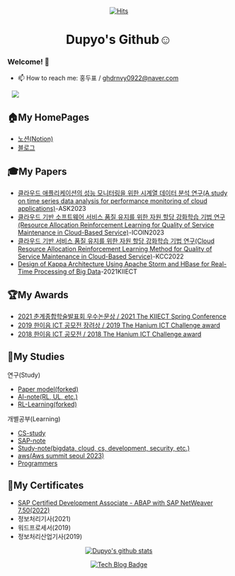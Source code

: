 
<div align=center>
  
[![Hits](https://hits.seeyoufarm.com/api/count/incr/badge.svg?url=https%3A%2F%2Fgithub.com%2Fdupyo%2Fhit-counter)](https://hits.seeyoufarm.com)

# Dupyo's Github:relaxed:
</div>

### Welcome! 👋

<!--
**dupyo/dupyo** is a ✨ _special_ ✨ repository because its `README.md` (this file) appears on your GitHub profile.
Here are some ideas to get you started:
- 🔭 I’m currently working on ...
- 👯 I’m looking to collaborate on ...
- 🤔 I’m looking for help with ...
- 💬 Ask me about ...
- 😄 Pronouns: ...
- ⚡ Fun fact: ...
--ㅇ>

<!-- - 🌱 I'm learning Computer Science and Engineering and Programming. -->
- 📫 How to reach me: 홍두표 / ghdrnvy0922@naver.com


<!-- <a href="https:r//dot-vegetable-5ae.notion.site/274ed2b34f5846caae57ae9c96f4777e"> -->
<a href="https://clumsy-peridot-660.notion.site/008a492daa924dad923cd50920b09c47">
    <img src="http://img.shields.io/badge/-My portfolio-lightgrey?style=flat&logo=Notion&link=https://dot-vegetable-5ae.notion.site/274ed2b34f5846caae57ae9c96f4777e"
        style="height : auto; margin-left : 10px; margin-right : 10px;"/>
</a>


<br/>

## 🏠My HomePages
* [노션(Notion)](https://dot-vegetable-5ae.notion.site/274ed2b34f5846caae57ae9c96f4777e)
* [블로그]()

<!-- ## 💻My Projects
* [My Project](https://github.com/dupyo)
-->


## 🎓My Papers
* [클라우드 애플리케이션의 성능 모니터링을 위한 시계열 데이터 분석 연구(A study on time series data analysis for performance monitoring of cloud applications)]()-ASK2023
* [클라우드 기반 소프트웨어 서비스 품질 유지를 위한 자원 할당 강화학습 기법 연구(Resource Allocation Reinforcement Learning for Quality of Service Maintenance in Cloud-Based Service)](https://github.com/dupyo)-ICOIN2023
* [클라우드 기반 서비스 품질 유지를 위한 자원 할당 강화학습 기법 연구(Cloud Resource Allocation Reinforcement Learning Method for Quality of Service Maintenance in Cloud-Based Service)](https://www.dbpia.co.kr/journal/articleDetail?nodeId=NODE11113615)-KCC2022
* [Design of Kappa Architecture Using Apache Storm and HBase for Real-Time Processing of Big Data](https://github.com/dupyo)-2021KIIECT

<!-- * [Visual Commonsense Reasoning with Knowledge Graph](http://kips.or.kr/bbs/confn/article/1024)-2019KIPS    -->
<!-- * [Image-Language Co-embedding and Knowledge Graph Embedding for Visual Commonsense Reasoning](http://www.kiise.or.kr/academy/board/publishList2.fa?MENU_ID=060500)-2020KCC    -->


## 🏆My Awards
* [2021 춘계종합학술발표회 우수논문상 / 2021 The KIIECT Spring Conference ](https://github.com/dupyo)
* [2019 한이음 ICT 공모전 장려상 / 2019 The Hanium ICT Challenge award](https://github.com/dupyo)
* [2018 한이음 ICT 공모전 / 2018 The Hanium ICT Challenge award](https://github.com/dupyo)
<!-- * [20xx 춘계정보처리학회 은상 / 2018 The KIPS Spring Conference(Silver award)](https://github.com/dupyo/README.md)   -->
<!-- * [2020 하계정보과학회 우수발표논문상 / 2020 The KCC Summer Conference(Outstanding Presentation Paper Award)](https://github.com/dupyo/README.md)   -->
<!-- * 2021 하계정보과학회 우수논문상 SA부분 대표 / 2021 The KCC Summer Conference(Representative of SA Division for Excellent Paper Award) -->


## 📖My Studies

연구(Study)

* [Paper model(forked)](https://github.com/dupyo/rl-learning)
* [AI-note(RL, UL, etc.)](https://github.com/dupyo/ai-note) 
* [RL-Learning(forked)](https://github.com/dupyo/rl-learning)

개별공부(Learning)

* [CS-study](https://github.com/dupyo/cs-study)
* [SAP-note](https://www.notion.so/SAP-NOTE-7d5968d444e64f10a14b5f98f58051f7)
* [Study-note(bigdata, cloud, cs, development, security, etc.)](https://github.com/dupyo/study-note) 
* [aws(Aws summit seoul 2023)](https://clumsy-peridot-660.notion.site/AWS-Summit-Seoul-2023-cb49fcd118e744fa95ff6682bd3f9635)
* [Programmers](https://github.com/dupyo/programmers)


## 📑My Certificates
- [SAP Certified Development Associate - ABAP with SAP NetWeaver 7.50(2022)]()
- 정보처리기사(2021)
- 워드프로세서(2019)
- 정보처리산업기사(2019)

<div align=center>

[![Dupyo's github stats](https://github-readme-stats.vercel.app/api?username=dupyo&theme=merko)](https://github.com/dupyo)    

[![Tech Blog Badge](http://img.shields.io/badge/-Tech%20blog-black?style=flat-square&logo=github&link=https://blog.naver.com/ghdrnvy0922)](https://blog.naver.com/ghdrnvy0922)
</div>
